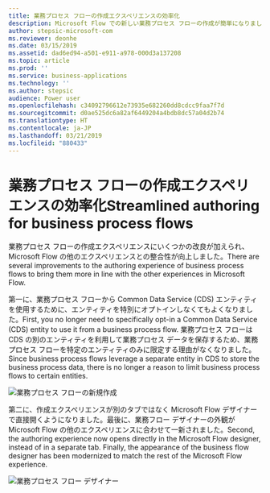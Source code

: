 ```yaml
---
title: 業務プロセス フローの作成エクスペリエンスの効率化
description: Microsoft Flow での新しい業務プロセス フローの作成が簡単になりました。
author: stepsic-microsoft-com
ms.reviewer: deonhe
ms.date: 03/15/2019
ms.assetid: dad6ed94-a501-e911-a978-000d3a137208
ms.topic: article
ms.prod: ''
ms.service: business-applications
ms.technology: ''
ms.author: stepsic
audience: Power user
ms.openlocfilehash: c34092796612e73935e682260dd8cdcc9faa7f7d
ms.sourcegitcommit: d0ae525dc6a82af6449204a4bdb8dc57a04d2b74
ms.translationtype: HT
ms.contentlocale: ja-JP
ms.lasthandoff: 03/21/2019
ms.locfileid: "880433"
---
```

# <a name="streamlined-authoring-for-business-process-flows"></a><span data-ttu-id="1d040-103">業務プロセス フローの作成エクスペリエンスの効率化</span><span class="sxs-lookup"><span data-stu-id="1d040-103">Streamlined authoring for business process flows</span></span>




<span data-ttu-id="1d040-104">業務プロセス フローの作成エクスペリエンスにいくつかの改良が加えられ、Microsoft Flow の他のエクスペリエンスとの整合性が向上しました。</span><span class="sxs-lookup"><span data-stu-id="1d040-104">There are several improvements to the authoring experience of business process flows to bring them more in line with the other experiences in Microsoft Flow.</span></span>

<span data-ttu-id="1d040-105">第一に、業務プロセス フローから Common Data Service (CDS) エンティティを使用するために、エンティティを特別にオプトインしなくてもよくなりました。</span><span class="sxs-lookup"><span data-stu-id="1d040-105">First, you no longer need to specifically opt-in a Common Data Service (CDS) entity to use it from a business process flow.</span></span> <span data-ttu-id="1d040-106">業務プロセス フローは CDS の別のエンティティを利用して業務プロセス データを保存するため、業務プロセス フローを特定のエンティティのみに限定する理由がなくなりました。</span><span class="sxs-lookup"><span data-stu-id="1d040-106">Since business process flows leverage a separate entity in CDS to store the business process data, there is no longer a reason to limit business process flows to certain entities.</span></span>

![業務プロセス フローの新規作成](media/streamlined-bpf-authoring-1.png)

<span data-ttu-id="1d040-108">第二に、作成エクスペリエンスが別のタブではなく Microsoft Flow デザイナーで直接開くようになりました。最後に、業務フロー デザイナーの外観が Microsoft Flow の他のエクスペリエンスに合わせて一新されました。</span><span class="sxs-lookup"><span data-stu-id="1d040-108">Second, the authoring experience now opens directly in the Microsoft Flow designer, instead of in a separate tab. Finally, the appearance of the business flow designer has been modernized to match the rest of the Microsoft Flow experience.</span></span>

![業務プロセス フロー デザイナー](media/streamlined-bpf-authoring-2.png)